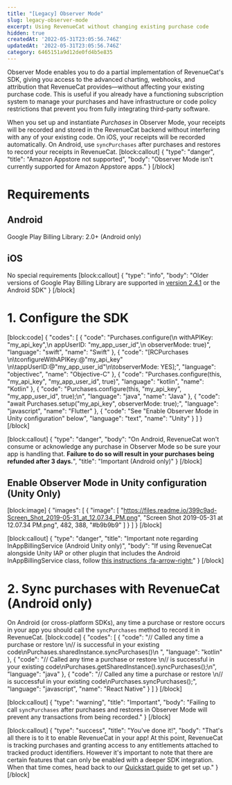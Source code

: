 ```yaml
---
title: "[Legacy] Observer Mode"
slug: legacy-observer-mode
excerpt: Using RevenueCat without changing existing purchase code
hidden: true
createdAt: '2022-05-31T23:05:56.746Z'
updatedAt: '2022-05-31T23:05:56.746Z'
category: 6465151a9d12de0fd4b5e835
---
```

Observer Mode enables you to do a partial implementation of RevenueCat's SDK, giving you access to the advanced charting, webhooks, and attribution that RevenueCat provides—without affecting your existing purchase code. This is useful if you already have a functioning subscription system to manage your purchases and have infrastructure or code policy restrictions that prevent you from fully integrating third-party software.

When you set up and instantiate *Purchases* in Observer Mode, your receipts will be recorded and stored in the RevenueCat backend without interfering with any of your existing code. On iOS, your receipts will be recorded automatically. On Android, use `syncPurchases` after purchases and restores to record your receipts in RevenueCat.
[block:callout]
{
  "type": "danger",
  "title": "Amazon Appstore not supported",
  "body": "Observer Mode isn't currently supported for Amazon Appstore apps."
}
[/block]
# Requirements

## Android
Google Play Billing Library: 2.0+ (Android only)

## iOS
No special requirements
[block:callout]
{
  "type": "info",
  "body": "Older versions of Google Play Billing Library are supported in [version 2.4.1](https://docs.revenuecat.com/v2.3/docs/android) or the Android SDK"
}
[/block]
# 1. Configure the SDK
[block:code]
{
  "codes": [
    {
      "code": "Purchases.configure(\n            withAPIKey: \"my_api_key\",\n            appUserID: \"my_app_user_id\",\n            observerMode: true)",
      "language": "swift",
      "name": "Swift"
    },
    {
      "code": "[RCPurchases \n\tconfigureWithAPIKey:@\"my_api_key\" \n\tappUserID:@\"my_app_user_id\"\n\tobserverMode: YES];",
      "language": "objectivec",
      "name": "Objective-C"
    },
    {
      "code": "Purchases.configure(this, \"my_api_key\", \"my_app_user_id\", true)",
      "language": "kotlin",
      "name": "Kotlin"
    },
    {
      "code": "Purchases.configure(this, \"my_api_key\", \"my_app_user_id\", true);\n",
      "language": "java",
      "name": "Java"
    },
    {
      "code": "await Purchases.setup(\"my_api_key\", observerMode: true);",
      "language": "javascript",
      "name": "Flutter"
    },
    {
      "code": "See \"Enable Observer Mode in Unity configuration\" below",
      "language": "text",
      "name": "Unity"
    }
  ]
}
[/block]

[block:callout]
{
  "type": "danger",
  "body": "On Android, RevenueCat won't consume or acknowledge any purchase in Observer Mode so be sure your app is handling that. **Failure to do so will result in your purchases being refunded after 3 days.**",
  "title": "Important (Android only)"
}
[/block]
## Enable Observer Mode in Unity configuration (Unity Only)
[block:image]
{
  "images": [
    {
      "image": [
        "https://files.readme.io/399c9ad-Screen_Shot_2019-05-31_at_12.07.34_PM.png",
        "Screen Shot 2019-05-31 at 12.07.34 PM.png",
        482,
        388,
        "#b9b9b9"
      ]
    }
  ]
}
[/block]

[block:callout]
{
  "type": "danger",
  "title": "Important note regarding InAppBillingService (Android Unity only)",
  "body": "If using RevenueCat alongside Unity IAP or other plugin that includes the Android InAppBillingService class, follow [this instructions :fa-arrow-right:](doc:unity#installation-with-unity-iap-side-by-side)"
}
[/block]
# 2. Sync purchases with RevenueCat (Android only)

On Android (or cross-platform SDKs), any time a purchase or restore occurs in your app you should call the `syncPurchases` method to record it in RevenueCat. 
[block:code]
{
  "codes": [
    {
      "code": "// Called any time a purchase or restore \n// is successful in your existing code\nPurchases.sharedInstance.syncPurchases()\n  ",
      "language": "kotlin"
    },
    {
      "code": "// Called any time a purchase or restore \n// is successful in your existing code\nPurchases.getSharedInstance().syncPurchases();\n",
      "language": "java"
    },
    {
      "code": "// Called any time a purchase or restore \n// is successful in your existing code\nPurchases.syncPurchases();",
      "language": "javascript",
      "name": "React Native"
    }
  ]
}
[/block]

[block:callout]
{
  "type": "warning",
  "title": "Important",
  "body": "Failing to call `syncPurchases` after purchases and restores in Observer Mode will prevent any transactions from being recorded."
}
[/block]

[block:callout]
{
  "type": "success",
  "title": "You've done it!",
  "body": "That's all there is to it to enable RevenueCat in your app! At this point, RevenueCat is tracking purchases and granting access to any entitlements attached to tracked product identifiers. However it's important to note that there are certain features that can only be enabled with a deeper SDK integration. When that time comes, head back to our [Quickstart guide](doc:getting-started-1) to get set up."
}
[/block]